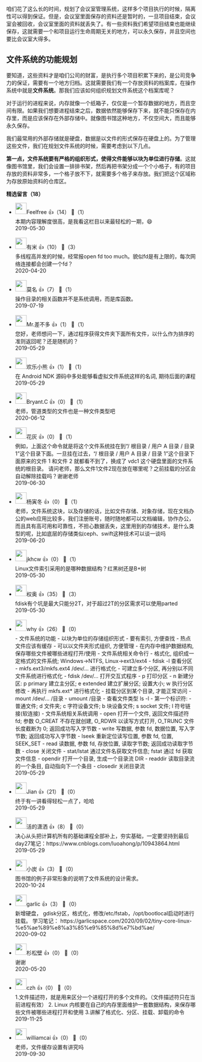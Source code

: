 咱们花了这么长的时间，规划了会议室管理系统，这样多个项目执行的时候，隔离性可以得到保证。但是，会议室里面保存的资料还是暂时的，一旦项目结束，会议室会被回收，会议室里面的资料就丢失了。有一些资料我们希望项目结束也能继续保存，这就需要一个和项目运行生命周期无关的地方，可以永久保存，并且空间也要比会议室大得多。

## 文件系统的功能规划

要知道，这些资料才是咱们公司的财富，是执行多个项目积累下来的，是公司竞争力的保证，需要有一个地方归档。这就需要我们有一个存放资料的档案库，在操作系统中就是**文件系统**。那我们应该如何组织规划文件系统这个档案库呢？

对于运行的进程来说，内存就像一个纸箱子，仅仅是一个暂存数据的地方，而且空间有限。如果我们想要进程结束之后，数据依然能够保存下来，就不能只保存在内存里，而是应该保存在外部存储中。就像图书馆这种地方，不仅空间大，而且能够永久保存。

我们最常用的外部存储就是硬盘，数据是以文件的形式保存在硬盘上的。为了管理这些文件，我们在规划文件系统的时候，需要考虑到以下几点。

**第一点，文件系统要有严格的组织形式，使得文件能够以块为单位进行存储**。这就像图书馆里，我们会设置一排排书架，然后再把书架分成一个个小格子，有的项目存放的资料非常多，一个格子放不下，就需要多个格子来存放。我们把这个区域称为存放原始资料的仓库区。
<div><strong>精选留言（18）</strong></div><ul>
<li><img src="https://static001.geekbang.org/account/avatar/00/11/45/95/823da69f.jpg" width="30px"><span>Feelfree</span> 👍（14） 💬（1）<div>本期内容理解度很高，是我看这栏目以来最轻松的一期，😄</div>2019-05-30</li><br/><li><img src="https://static001.geekbang.org/account/avatar/00/0f/55/f2/ba68d931.jpg" width="30px"><span>有米</span> 👍（10） 💬（3）<div>多线程高并发的时候，经常报open fd too much。貌似fd是有上限的，每次网络连接都会创建一个fd？</div>2020-04-20</li><br/><li><img src="https://static001.geekbang.org/account/avatar/00/0f/5e/96/a03175bc.jpg" width="30px"><span>莫名</span> 👍（7） 💬（1）<div>操作目录的相关函数并不是系统调用，而是库函数。</div>2019-07-19</li><br/><li><img src="https://static001.geekbang.org/account/avatar/00/15/ee/6c/246fa0d1.jpg" width="30px"><span>Mr.差不多</span> 👍（1） 💬（1）<div>您好，老师想问一下，通过程序获得文件夹下面所有文件，以什么作为排序的准则返回呢？还是随机的？</div>2019-05-29</li><br/><li><img src="https://static001.geekbang.org/account/avatar/00/12/e8/fd/035f4c94.jpg" width="30px"><span>欢乐小熊</span> 👍（1） 💬（1）<div>在 Android NDK 源码中多处能够看虚拟文件系统这样的名词, 期待后面的课程</div>2019-05-29</li><br/><li><img src="https://static001.geekbang.org/account/avatar/00/11/e3/8b/27f875ba.jpg" width="30px"><span>Bryant.C</span> 👍（0） 💬（1）<div>老师，管道类型的文件也是一种文件类型吧</div>2020-06-12</li><br/><li><img src="https://static001.geekbang.org/account/avatar/00/10/71/e3/5c17b81a.jpg" width="30px"><span>花灰</span> 👍（0） 💬（1）<div>例如，上面这个命令就是将这个文件系统挂在到“&#47; 根目录 &#47; 用户 A 目录 &#47; 目录 1”这个目录下面。一旦挂在过去，“&#47; 根目录 &#47; 用户 A 目录 &#47; 目录 1”这个目录下面原来的文件 1 和文件 2 就都看不到了，换成了 vdc1 这个硬盘里面的文件系统的根目录。
请问老师，那么文件1文件2现在放在哪里呢？之前挂载的分区会自动解除挂载吗？谢谢老师</div>2019-06-30</li><br/><li><img src="https://static001.geekbang.org/account/avatar/00/0f/c3/fc/791d0f5e.jpg" width="30px"><span>杨寅冬</span> 👍（0） 💬（1）<div>老师，文件系统这块，以及存储的话，比如文件存储、对象存储，现在文档办公的web应用比较多，我们注册账号，随时随地都可以文档编辑，协作办公，而且具有高可用和可靠性，不担心数据丢失，这里用到的存储技术，是什么类型的呢，比如底层的存储类似ceph、swift这种技术可以谈一谈吗</div>2019-06-20</li><br/><li><img src="http://thirdwx.qlogo.cn/mmopen/vi_32/EvqrQ1wMs4SzC8dSBjAfVdEZ3yDT0bDUMicfRLq6BOSzjGFhCownt3S5MERXLpOpLmyJXCuyWbeOQG3ibzy0b4ibA/132" width="30px"><span>jkhcw</span> 👍（0） 💬（1）<div>Linux文件索引采用的是哪种数据结构？红黑树还是B+树</div>2019-05-30</li><br/><li><img src="https://static001.geekbang.org/account/avatar/00/0f/ae/8c/125954e0.jpg" width="30px"><span>权奥</span> 👍（35） 💬（3）<div>fdisk有个坑是最大只能分2T，对于超过2T的分区需求可以使用parted</div>2019-05-30</li><br/><li><img src="https://static001.geekbang.org/account/avatar/00/0f/74/c9/d3439ca4.jpg" width="30px"><span>why</span> 👍（26） 💬（0）<div>- 文件系统的功能
    - 以块为单位的存储组织形式
    - 要有索引, 方便查找
    - 热点文件应该有缓存
    - 可以以文件夹形式组织, 方便管理
    - 在内存中维护数据结构, 保存哪些文件被哪些进程打开&#47;使用
- 文件系统相关命令行
    - 格式化, 组织成一定格式的文件系统; Windows→NTFS, Linux→ext3&#47;ext4
        - fdisk -l 查看分区
        - mkfs.ext3&#47;mkfs.ext4 &#47;dev&#47;... 进行格式化
    - 可建立多个分区, 再分别以不同文件系统进行格式化
        - fdisk &#47;dev&#47;... 打开交互式程序
            - p 打印分区
            - n 新建分区: p primary 建立主分区; e extended 建立扩展分区; 设置大小; w 执行分区修改
        - 再执行 mkfs.ext* 进行格式化
    - 挂载分区到某个目录, 才能正常访问
        - mount &#47;dev&#47;... &#47;目录
        - umount &#47;目录
    - 查看文件类型 ls -l
        - 第一个标识符: - 普通文件; d 文件夹; c 字符设备文件; b 块设备文件; s socket 文件; l 符号链接(软连接)
- 文件系统相关系统调用
    - open 打开一个文件, 返回文件描述符 fd; 参数 O_CREAT 不存在就创建, O_RDWR 以读写方式打开, O_TRUNC 文件长度截断为 0; 返回成功写入字节数
    - write 写数据, 参数 fd, 数据位置, 写入字节数; 返回成功写入字节数
    - lseek 重新定位读写位置, 参数 fd, 位置, SEEK_SET
    - read 读数据, 参数 fd, 存放位置, 读取字节数; 返回成功读取字节数
    - close 关闭文件
    - stat&#47;lstat 通过文件名获取文件信息; fstat 通过 fd 获取文件信息
    - opendir 打开一个目录, 生成一个目录流 DIR
    - readdir 读取目录流的一个条目, 自动指向下一个条目
    - closedir 关闭目录流</div>2019-05-29</li><br/><li><img src="https://static001.geekbang.org/account/avatar/00/10/e5/69/719ec5d0.jpg" width="30px"><span>Jian</span> 👍（21） 💬（0）<div>终于有一讲看得轻松一点了，哈哈</div>2019-05-29</li><br/><li><img src="https://static001.geekbang.org/account/avatar/00/12/e7/2e/1522a7d6.jpg" width="30px"><span>活的潇洒</span> 👍（8） 💬（0）<div>决心从头把计算机所有的基础课程全部补上，夯实基础，一定要坚持到最后
day27笔记：https:&#47;&#47;www.cnblogs.com&#47;luoahong&#47;p&#47;10943864.html</div>2019-05-29</li><br/><li><img src="https://static001.geekbang.org/account/avatar/00/10/ee/28/c04a0c83.jpg" width="30px"><span>小炭</span> 👍（3） 💬（0）<div>图书馆的例子非常形象的说明了文件系统的设计需求。</div>2020-10-24</li><br/><li><img src="https://static001.geekbang.org/account/avatar/00/0f/8e/bb/c039dc11.jpg" width="30px"><span>garlic</span> 👍（3） 💬（0）<div>新增硬盘， gdisk分区，格式化，修改&#47;etc&#47;fstab，&#47;opt&#47;bootlocal启动时进行挂载。 学习笔记：
https:&#47;&#47;garlicspace.com&#47;2020&#47;09&#47;02&#47;tiny-core-linux-%e5%ae%89%e8%a3%85%e9%85%8d%e7%bd%ae&#47;</div>2020-09-02</li><br/><li><img src="https://static001.geekbang.org/account/avatar/00/10/7d/02/4862f849.jpg" width="30px"><span>杉松壁</span> 👍（0） 💬（0）<div>谢谢</div>2020-05-20</li><br/><li><img src="https://static001.geekbang.org/account/avatar/00/11/af/a6/3f15ba2f.jpg" width="30px"><span>czh</span> 👍（0） 💬（0）<div>1.文件描述符，就是用来区分一个进程打开的多个文件的。（文件描述符只在当前进程有效）
2. Linux 内核要在自己的内存里面维护一套数据结构，来保存哪些文件被哪些进程打开和使用
3.讲解了格式化、分区、挂载、卸载的命令</div>2019-11-25</li><br/><li><img src="https://static001.geekbang.org/account/avatar/00/11/ac/96/46b13896.jpg" width="30px"><span>williamcai</span> 👍（0） 💬（0）<div>老师，文件缓存设置有讲究吗</div>2019-09-30</li><br/>
</ul>